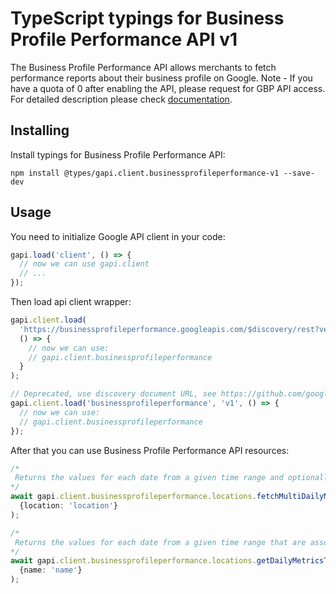 # TypeScript typings for Business Profile Performance API v1

The Business Profile Performance API allows merchants to fetch performance reports about their business profile on Google. Note - If you have a quota of 0 after enabling the API, please request for GBP API access.
For detailed description please check [documentation](https://developers.google.com/my-business/).

## Installing

Install typings for Business Profile Performance API:

```
npm install @types/gapi.client.businessprofileperformance-v1 --save-dev
```

## Usage

You need to initialize Google API client in your code:

```typescript
gapi.load('client', () => {
  // now we can use gapi.client
  // ...
});
```

Then load api client wrapper:

```typescript
gapi.client.load(
  'https://businessprofileperformance.googleapis.com/$discovery/rest?version=v1',
  () => {
    // now we can use:
    // gapi.client.businessprofileperformance
  }
);
```

```typescript
// Deprecated, use discovery document URL, see https://github.com/google/google-api-javascript-client/blob/master/docs/reference.md#----gapiclientloadname----version----callback--
gapi.client.load('businessprofileperformance', 'v1', () => {
  // now we can use:
  // gapi.client.businessprofileperformance
});
```

After that you can use Business Profile Performance API resources: <!-- TODO: make this work for multiple namespaces -->

```typescript
/*
 Returns the values for each date from a given time range and optionally the sub entity type, where applicable, that are associated with the specific daily metrics. Example request: `GET https://businessprofileperformance.googleapis.com/v1/locations/12345:fetchMultiDailyMetricsTimeSeries?dailyMetrics=WEBSITE_CLICKS&dailyMetrics=CALL_CLICKS&daily_range.start_date.year=2022&daily_range.start_date.month=1&daily_range.start_date.day=1&daily_range.end_date.year=2022&daily_range.end_date.month=3&daily_range.end_date.day=31`
*/
await gapi.client.businessprofileperformance.locations.fetchMultiDailyMetricsTimeSeries(
  {location: 'location'}
);

/*
 Returns the values for each date from a given time range that are associated with the specific daily metric. Example request: `GET https://businessprofileperformance.googleapis.com/v1/locations/12345:getDailyMetricsTimeSeries?dailyMetric=WEBSITE_CLICKS&daily_range.start_date.year=2022&daily_range.start_date.month=1&daily_range.start_date.day=1&daily_range.end_date.year=2022&daily_range.end_date.month=3&daily_range.end_date.day=31`
*/
await gapi.client.businessprofileperformance.locations.getDailyMetricsTimeSeries(
  {name: 'name'}
);
```
